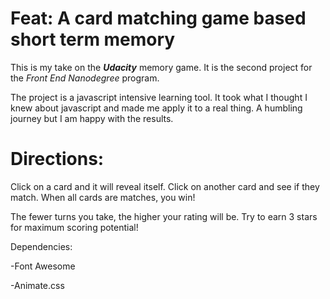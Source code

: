 # Feat: A card matching game based short term memory

This is my take on the **_Udacity_** memory game. It is the second
project for the *Front End Nanodegree* program.

The project is a javascript intensive learning tool. It took
what I thought I knew about javascript and made me apply it 
to a real thing. A humbling journey but I am happy with the
results.

# Directions:

Click on a card and it will reveal itself.
Click on another card and see if they match. 
When all cards are matches, you win!

The fewer turns you take, the higher your rating will be.
Try to earn 3 stars for maximum scoring potential!

Dependencies:

 -Font Awesome
 
 -Animate.css
	
